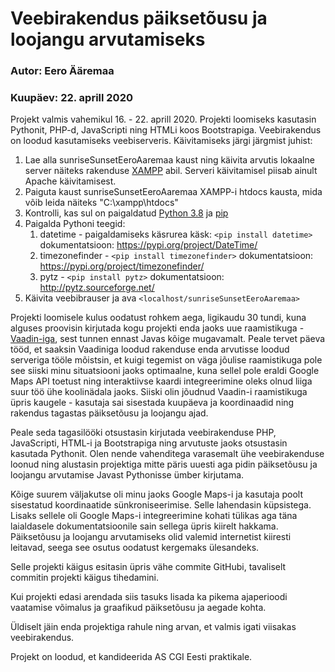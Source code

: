 # Veebirakendus päiksetõusu ja loojangu arvutamiseks
### Autor: Eero Ääremaa
### Kuupäev: 22. aprill 2020

Projekt valmis vahemikul 16. - 22. aprill 2020.
Projekti loomiseks kasutasin Pythonit, PHP-d, JavaScripti ning HTMLi koos Bootstrapiga.
Veebirakendus on loodud kasutamiseks veebiserveris. Käivitamiseks järgi järgmist juhist:
1. Lae alla sunriseSunsetEeroAaremaa kaust ning käivita arvutis lokaalne server näiteks rakenduse [XAMPP](https://www.apachefriends.org/index.html) abil. Serveri käivitamisel piisab ainult Apache käivitamisest.
2. Paiguta kaust sunriseSunsetEeroAaremaa XAMPP-i htdocs kausta, mida võib leida näiteks "C:\xampp\htdocs"
3. Kontrolli, kas sul on paigaldatud [Python 3.8](https://www.python.org/downloads/) ja [pip](https://pip.pypa.io/en/stable/installing/)
4. Paigalda Pythoni teegid:
    1.  datetime - paigaldamiseks käsrurea käsk: `<pip install datetime>` dokumentatsioon: https://pypi.org/project/DateTime/
    2. timezonefinder - `<pip install timezonefinder>` dokumentatsioon: https://pypi.org/project/timezonefinder/
    3. pytz - `<pip install pytz>` dokumentatsioon: http://pytz.sourceforge.net/
5. Käivita veebibrauser ja ava `<localhost/sunriseSunsetEeroAaremaa>`


Projekti loomisele kulus oodatust rohkem aega, ligikaudu 30 tundi, kuna alguses proovisin kirjutada kogu projekti enda jaoks uue raamistikuga - [Vaadin-iga](https://vaadin.com/), sest tunnen ennast Javas kõige mugavamalt. Peale tervet päeva tööd, et saaksin Vaadiniga loodud rakenduse enda arvutisse loodud serveriga tööle mõistsin, et kuigi tegemist on väga jõulise raamistikuga pole see siiski minu situatsiooni jaoks optimaalne, kuna sellel pole eraldi Google Maps API toetust ning interaktiivse kaardi integreerimine oleks olnud liiga suur töö ühe koolinädala jaoks. Siiski olin jõudnud Vaadin-i raamistikuga üpris kaugele - kasutaja sai sisestada kuupäeva ja koordinaadid ning rakendus tagastas päiksetõusu ja loojangu ajad.<br/>

Peale seda tagasilööki otsustasin kirjutada veebirakenduse PHP, JavaScripti, HTML-i ja Bootstrapiga ning arvutuste jaoks otsustasin kasutada Pythonit. Olen nende vahenditega varasemalt ühe veebirakenduse loonud ning alustasin projektiga mitte päris uuesti aga pidin päiksetõusu ja loojangu arvutamise Javast Pythonisse ümber kirjutama.<br/>

Kõige suurem väljakutse oli minu jaoks Google Maps-i ja kasutaja poolt sisestatud koordinaatide sünkroniseerimise. Selle lahendasin küpsistega. Lisaks sellele oli Google Maps-i integreerimine kohati tülikas aga täna laialdasele dokumentatsioonile sain sellega üpris kiirelt hakkama. Päiksetõusu ja loojangu arvutamiseks olid valemid internetist kiiresti leitavad, seega see osutus oodatust kergemaks ülesandeks.<br/>

Selle projekti käigus esitasin üpris vähe commite GitHubi, tavaliselt commitin projekti käigus tihedamini.<br/>

Kui projekti edasi arendada siis tasuks lisada ka pikema ajaperioodi vaatamise võimalus ja graafikud päiksetõusu ja aegade kohta.<br/>

Üldiselt jäin enda projektiga rahule ning arvan, et valmis igati viisakas veebirakendus.<br/>

Projekt on loodud, et kandideerida AS CGI Eesti praktikale. <br/>